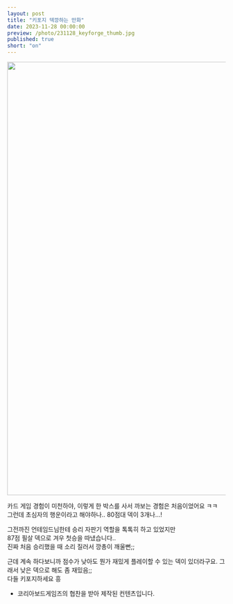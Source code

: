 ```yaml
---
layout: post
title: "키포지 덱깡하는 만화"
date: 2023-11-28 00:00:00
preview: /photo/231128_keyforge_thumb.jpg
published: true
short: "on"
---
```


<img src="/photo/231128_keyforge.jpg" width="1000">


카드 게임 경험이 미천하야, 이렇게 한 박스를 사서 까보는 경험은 처음이었어요 ㅋㅋ<br>
그런데 초심자의 행운이라고 해야하나.. 80점대 덱이 3개나...!<br>

그전까진 언테임드님한테 승리 자판기 역할을 톡톡히 하고 있었지만<br>
87점 필살 덱으로 겨우 첫승을 따냈습니다..<br>
진짜 처음 승리했을 때 소리 질러서 깡총이 깨울뻔;;<br>

근데 계속 하다보니까 점수가 낮아도 뭔가 재밌게 플레이할 수 있는 덱이 있더라구요. 그래서 낮은 덱으로 해도 좀 재밌음;;<br>
다들 키포지하세요 흥<br>



* 코리아보드게임즈의 협찬을 받아 제작된 컨텐츠입니다.
